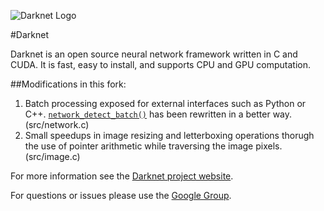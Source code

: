 ![Darknet Logo](http://pjreddie.com/media/files/darknet-black-small.png)

#Darknet

Darknet is an open source neural network framework written in C and CUDA. It is fast, easy to install, and supports CPU and GPU computation.

##Modifications in this fork:

1. Batch processing exposed for external interfaces such as Python or C++. [`network_detect_batch()`](https://github.com/saihv/DarkneTX2/blob/master/src/network.c#L559) has been rewritten in a better way. (src/network.c)
2. Small speedups in image resizing and letterboxing operations thorugh the use of pointer arithmetic while traversing the image pixels. (src/image.c)

For more information see the [Darknet project website](http://pjreddie.com/darknet).

For questions or issues please use the [Google Group](https://groups.google.com/forum/#!forum/darknet).
